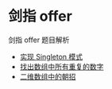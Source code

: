 # 剑指 offer
剑指 offer 题目解析

* [实现 Singleton 模式](articles\/01-Singleton.md)
* [找出数组中所有重复的数字](articles\/02-Duplicated-Number.md)
* [二维数组中的朝招](articles\/03-Matrix-Find.md)